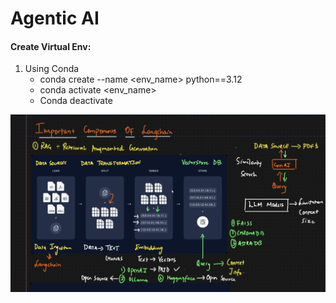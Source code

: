 # Agentic AI

#### Create Virtual Env:
1. Using Conda
    - conda create --name <env_name> python==3.12
    - conda activate <env_name>
    - Conda deactivate

![ RAG ](data/image.png)
